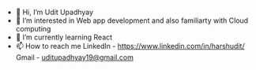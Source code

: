- 👋 Hi, I’m Udit Upadhyay
- 👀 I’m interested in Web app development and also familiarty with Cloud computing 
- 🌱 I’m currently learning React
- 📫 How to reach me LinkedIn - https://www.linkedin.com/in/harshudit/
                      Gmail - uditupadhyay19@gmail.com
